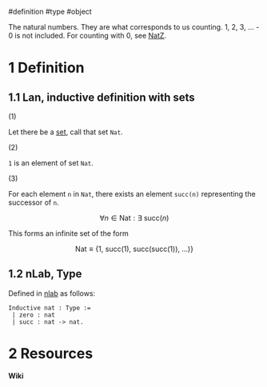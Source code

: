 \#definition #type #object

The natural numbers. They are what corresponds to us counting. 1, 2, 3, ... - 0 is not included. For counting with 0, see [NatZ](003%20NatZ.md).

# 1 Definition

## 1.1 Lan, inductive definition with sets

(1)

Let there be a [set](001%20Set.md), call that set `Nat`.

(2)

`1` is an element of set `Nat`.

(3)

For each element `n` in `Nat`, there exists an element `succ(n)` representing the successor of `n`.

$$ \forall n \in \text{Nat}: \exists \ \text{succ}(n) $$

This forms an infinite set of the form

$$
\text{Nat} \equiv \lbrace 1,\  \text{succ}(1),\ \text{succ}(\text{succ}(1)),\ \dots) \rbrace
$$

## 1.2 nLab, Type

Defined in [nlab](https://github.com/ncatlab/nlab-content/blob/dff071804718922fdd4052148e33652b7760010c/pages/5/6/9/8/8965/content.md?plain=1#L158) as follows:

````
Inductive nat : Type :=
 | zero : nat
 | succ : nat -> nat.
````

# 2 Resources

**Wiki**
